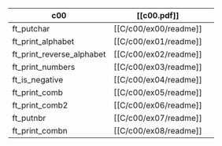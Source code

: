 | c00                       | [[c00.pdf]]           |     |
| ------------------------- | --------------------- | --- |
| ft_putchar                | [[C/c00/ex00/readme]] |     |
| ft_print_alphabet         | [[C/c00/ex01/readme]] |     |
| ft_print_reverse_alphabet | [[C/c00/ex02/readme]] |     |
| ft_print_numbers          | [[C/c00/ex03/readme]] |     |
| ft_is_negative            | [[C/c00/ex04/readme]] |     |
| ft_print_comb             | [[C/c00/ex05/readme]] |     |
| ft_print_comb2            | [[C/c00/ex06/readme]] |     |
| ft_putnbr                 | [[C/c00/ex07/readme]] |     |
| ft_print_combn            | [[C/c00/ex08/readme]] |     |
